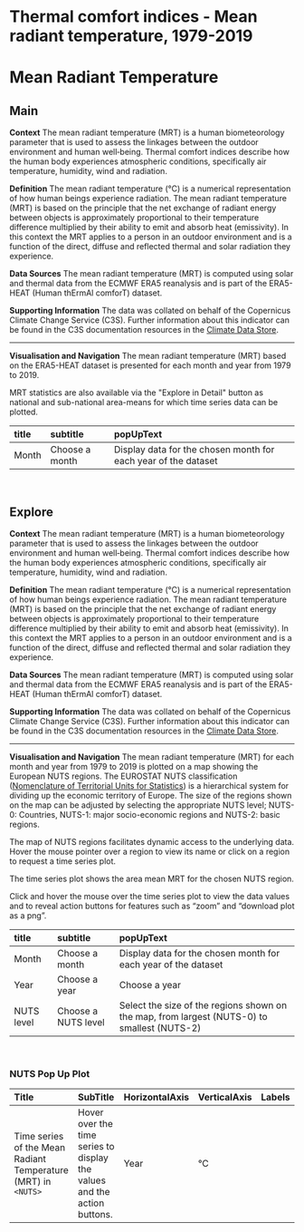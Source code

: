 
Thermal comfort indices - Mean radiant temperature, 1979-2019
=============================================================

# Mean Radiant Temperature

## Main


**Context**
The mean radiant temperature (MRT) is a human biometeorology parameter that is used to assess the linkages between the outdoor environment and human well‐being. Thermal comfort indices describe how the human body experiences atmospheric conditions, specifically air temperature, humidity, wind and radiation.

**Definition**
The mean radiant temperature (°C) is a numerical representation of how human beings experience radiation. The mean radiant temperature (MRT) is based on the principle that the net exchange of radiant energy between objects is approximately proportional to their temperature difference multiplied by their ability to emit and absorb heat (emissivity). In this context the MRT applies to a person in an outdoor environment and is a function of the direct, diffuse and reflected thermal and solar radiation they experience.  

**Data Sources**
The mean radiant temperature (MRT) is computed using solar and thermal data from the ECMWF ERA5 reanalysis and is part of the ERA5-HEAT (Human thErmAl comforT) dataset. 

**Supporting Information**
The data was collated on behalf of the Copernicus Climate Change Service (C3S).  Further information about this indicator can be found in the C3S documentation resources in the [Climate Data Store](https://cds.climate.copernicus.eu/cdsapp#!/dataset/derived-utci-historical?tab=overview).

***

**Visualisation and Navigation**
The mean radiant temperature (MRT) based on the ERA5-HEAT dataset is presented for each month and year from 1979 to 2019.

MRT statistics are also available via the "Explore in Detail" button as national and sub-national area-means for which time series data can be plotted.  

|title|subtitle|popUpText|
| :--- | :--- | :--- |
|Month|Choose a month|Display data for the chosen month for each year of the dataset|


<br />  

## Explore


**Context**
The mean radiant temperature (MRT) is a human biometeorology parameter that is used to assess the linkages between the outdoor environment and human well‐being. Thermal comfort indices describe how the human body experiences atmospheric conditions, specifically air temperature, humidity, wind and radiation.

**Definition**
The mean radiant temperature (°C) is a numerical representation of how human beings experience radiation.  The mean radiant temperature (MRT) is based on the principle that the net exchange of radiant energy between objects is approximately proportional to their temperature difference multiplied by their ability to emit and absorb heat (emissivity). In this context the MRT applies to a person in an outdoor environment and is a function of the direct, diffuse and reflected thermal and solar radiation they experience.  

**Data Sources**
The mean radiant temperature (MRT) is computed using solar and thermal data from the ECMWF ERA5 reanalysis and is part of the ERA5-HEAT (Human thErmAl comforT) dataset. 

**Supporting Information**
The data was collated on behalf of the Copernicus Climate Change Service (C3S).  Further information about this indicator can be found in the C3S documentation resources in the [Climate Data Store](https://cds.climate.copernicus.eu/cdsapp#!/dataset/derived-utci-historical?tab=overview).

***

**Visualisation and Navigation**
The mean radiant temperature (MRT) for each month and year from 1979 to 2019 is plotted on a map showing the European NUTS regions. The EUROSTAT NUTS classification ([Nomenclature of Territorial Units for Statistics](https://ec.europa.eu/eurostat/web/nuts/background)) is a hierarchical system for dividing up the economic territory of Europe. The size of the regions shown on the map can be adjusted by selecting the appropriate NUTS level; NUTS-0: Countries, NUTS-1: major socio-economic regions and NUTS-2: basic regions.

The map of NUTS regions facilitates dynamic access to the underlying data. Hover the mouse pointer over a region to view its name or click on a region to request a time series plot.

The time series plot shows the area mean MRT for the chosen NUTS region.  

Click and hover the mouse over the time series plot to view the data values and to reveal action buttons for features such as “zoom” and “download plot as a png”.  

|title|subtitle |popUpText|
| :--- | :--- | :--- |
|Month|Choose a month|Display data for the chosen month for each year of the dataset|
|Year|Choose a year|Choose a year|
|NUTS level|Choose a NUTS level|Select the size of the regions shown on the map, from largest (NUTS-0) to smallest (NUTS-2)|


<br />  

### NUTS Pop Up Plot

|Title|SubTitle|HorizontalAxis|VerticalAxis|Labels|
| :--- | :--- | :--- | :--- | :--- |
|Time series of the Mean Radiant Temperature (MRT) in `<NUTS>`| Hover over the time series to display the values and the action buttons.|Year|°C||
